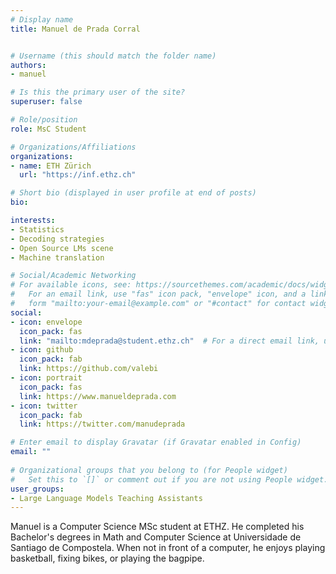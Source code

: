 ```yaml
---
# Display name
title: Manuel de Prada Corral


# Username (this should match the folder name)
authors:
- manuel

# Is this the primary user of the site?
superuser: false

# Role/position
role: MsC Student

# Organizations/Affiliations
organizations:
- name: ETH Zürich
  url: "https://inf.ethz.ch"

# Short bio (displayed in user profile at end of posts)
bio: 

interests:
- Statistics
- Decoding strategies
- Open Source LMs scene
- Machine translation

# Social/Academic Networking
# For available icons, see: https://sourcethemes.com/academic/docs/widgets/#icons
#   For an email link, use "fas" icon pack, "envelope" icon, and a link in the
#   form "mailto:your-email@example.com" or "#contact" for contact widget.
social:
- icon: envelope
  icon_pack: fas
  link: "mailto:mdeprada@student.ethz.ch"  # For a direct email link, use "mailto:test@example.org".
- icon: github
  icon_pack: fab
  link: https://github.com/valebi
- icon: portrait
  icon_pack: fas
  link: https://www.manueldeprada.com
- icon: twitter
  icon_pack: fab
  link: https://twitter.com/manudeprada

# Enter email to display Gravatar (if Gravatar enabled in Config)
email: ""
  
# Organizational groups that you belong to (for People widget)
#   Set this to `[]` or comment out if you are not using People widget.  
user_groups:
- Large Language Models Teaching Assistants
---
```

Manuel is a Computer Science MSc student at ETHZ. He completed his Bachelor's degrees in Math and Computer Science at Universidade de Santiago de Compostela. When not in front of a computer, he enjoys playing basketball, fixing bikes, or playing the bagpipe.
